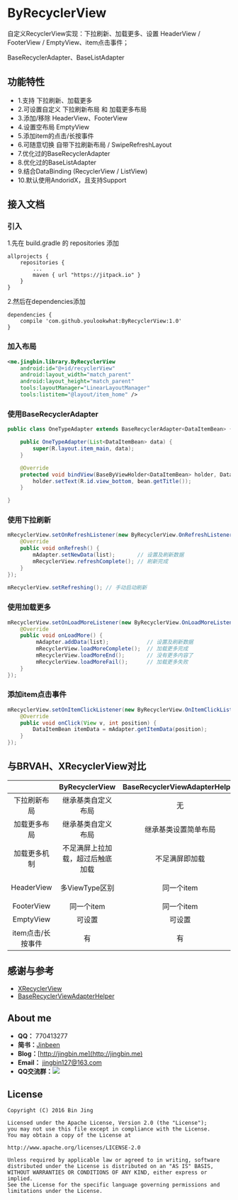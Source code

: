# ByRecyclerView
自定义RecyclerView实现：下拉刷新、加载更多、设置 HeaderView / FooterView / EmptyView、item点击事件；

BaseRecyclerAdapter、BaseListAdapter


## 功能特性
 - 1.支持 下拉刷新、加载更多
 - 2.可设置自定义 下拉刷新布局 和 加载更多布局
 - 3.添加/移除 HeaderView、FooterView
 - 4.设置空布局 EmptyView
 - 5.添加item的点击/长按事件
 - 6.可随意切换 自带下拉刷新布局 / SwipeRefreshLayout
 - 7.优化过的BaseRecyclerAdapter
 - 8.优化过的BaseListAdapter
 - 9.结合DataBinding (RecyclerView / ListView)
 - 10.默认使用AndoridX，且支持Support


## 接入文档
### 引入

1.先在 build.gradle 的 repositories 添加

```
allprojects {
	repositories {
		...
		maven { url "https://jitpack.io" }
	}
}
```

2.然后在dependencies添加

```
dependencies {
	compile 'com.github.youlookwhat:ByRecyclerView:1.0'
}
```

### 加入布局
```xml
<me.jingbin.library.ByRecyclerView
    android:id="@+id/recyclerView"
    android:layout_width="match_parent"
    android:layout_height="match_parent"
    tools:layoutManager="LinearLayoutManager"
    tools:listitem="@layout/item_home" />
```

### 使用BaseRecyclerAdapter
```java
public class OneTypeAdapter extends BaseRecyclerAdapter<DataItemBean> {

    public OneTypeAdapter(List<DataItemBean> data) {
        super(R.layout.item_main, data);
    }

    @Override
    protected void bindView(BaseByViewHolder<DataItemBean> holder, DataItemBean bean, int position) {
        holder.setText(R.id.view_bottom, bean.getTitle());
    }

}
```

### 使用下拉刷新
```java
mRecyclerView.setOnRefreshListener(new ByRecyclerView.OnRefreshListener() {
    @Override
    public void onRefresh() {
        mAdapter.setNewData(list);       // 设置及刷新数据
        mRecyclerView.refreshComplete(); // 刷新完成
    }
});
    
mRecyclerView.setRefreshing(); // 手动启动刷新
```

### 使用加载更多
```java
mRecyclerView.setOnLoadMoreListener(new ByRecyclerView.OnLoadMoreListener() {
    @Override
    public void onLoadMore() {
         mAdapter.addData(list);            // 设置及刷新数据
         mRecyclerView.loadMoreComplete();  // 加载更多完成 
         mRecyclerView.loadMoreEnd();       // 没有更多内容了
         mRecyclerView.loadMoreFail();      // 加载更多失败
    }
});
```


### 添加item点击事件
```java
mRecyclerView.setOnItemClickListener(new ByRecyclerView.OnItemClickListener() {
    @Override
    public void onClick(View v, int position) {
        DataItemBean itemData = mAdapter.getItemData(position);
    }
});
```


<!--## Demo-->


## 与BRVAH、XRecyclerView对比

<!--ByRecyclerView 借鉴了XRecyclerView和BRVAH的很多地方。

 - 其中上拉刷新、加载更多、添加HeaderView参考于XRecyclerView，且在其基础上进行了深度优化，使其可以设置自定义的下拉刷新布局 和 加载更多布局。
 - FooterView、EmptyView、item点击/长按事件 参考于BRVAH，优化了BRVAH的加载更多逻辑，使其首屏上拉才加载而不是不足一屏才加载。-->

||ByRecyclerView| BaseRecyclerViewAdapterHelper | XRecyclerView |
|:--:|:--:|:--:|:--:|
|下拉刷新布局|继承基类自定义布局|无|只能简单设置样式|
|加载更多布局|继承基类自定义布局|继承基类设置简单布局|继承基类自定义类|
|加载更多机制|不足满屏上拉加载，超过后触底加载|不足满屏即加载|触底加载|
|HeaderView|多ViewType区别|同一个item|多ViewType区别|
|FooterView|同一个item|同一个item|不能添加|
|EmptyView|可设置|可设置|不能设置|
|item点击/长按事件|有|有| 无 |


## 感谢与参考
 - [XRecyclerView](https://github.com/XRecyclerView/XRecyclerView)
 - [BaseRecyclerViewAdapterHelper](https://github.com/CymChad/BaseRecyclerViewAdapterHelper)

## About me
 - **QQ：** 770413277
 - **简书：**[Jinbeen](http://www.jianshu.com/users/e43c6e979831/latest_articles)
 - **Blog：**[http://jingbin.me](http://jingbin.me)
 - **Email：** jingbin127@163.com
 - **QQ交流群：**[![](https://img.shields.io/badge/%E7%BE%A4%E5%8F%B7-727379132-orange.svg?style=flat-square)](https://shang.qq.com/wpa/qunwpa?idkey=5685061359b0a767674cd831d8261d36b347bde04cc23746cb6570e09ee5c8aa)

## License
```
Copyright (C) 2016 Bin Jing

Licensed under the Apache License, Version 2.0 (the "License");
you may not use this file except in compliance with the License.
You may obtain a copy of the License at

http://www.apache.org/licenses/LICENSE-2.0

Unless required by applicable law or agreed to in writing, software
distributed under the License is distributed on an "AS IS" BASIS,
WITHOUT WARRANTIES OR CONDITIONS OF ANY KIND, either express or implied.
See the License for the specific language governing permissions and
limitations under the License.

